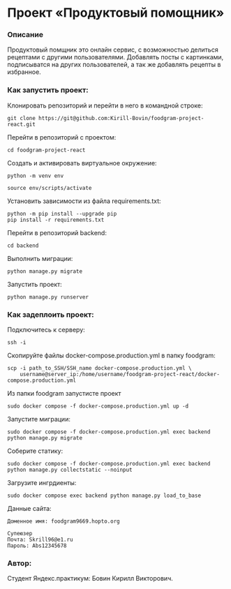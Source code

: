 # **Проект «Продуктовый помощник»**

### **Описание**
Продуктовый помщник это онлайн сервис, с возможностью делиться рецептами с другими пользователями.
Добавлять посты с картинками, подписыватся на других пользователей, а так же добавлять рецепты в избранное.

### **Как запустить проект:**
Клонировать репозиторий и перейти в него в командной строке:
```
git clone https://git@github.com:Kirill-Bovin/foodgram-project-react.git
```
Перейти в репозиторий с проектом:
```
cd foodgram-project-react
```

Cоздать и активировать виртуальное окружение:
```
python -m venv env
```
```
source env/scripts/activate
```
Установить зависимости из файла requirements.txt:
```
python -m pip install --upgrade pip
pip install -r requirements.txt
```
Перейти в репозиторий backend:
```
cd backend
```
Выполнить миграции:
```
python manage.py migrate
```
Запустить проект:
```
python manage.py runserver
```
### **Как задеплоить проект:**
Подключитесь к серверу:
```
ssh -i 
```
Скопируйте файлы docker-compose.production.yml в папку foodgram:
```
scp -i path_to_SSH/SSH_name docker-compose.production.yml \
    username@server_ip:/home/username/foodgram-project-react/docker-compose.production.yml 
```
Из папки foodgram запустисте проект
```
sudo docker compose -f docker-compose.production.yml up -d 
```
Запустите миграции:
```
sudo docker compose -f docker-compose.production.yml exec backend python manage.py migrate
```
Соберите статику:
```
sudo docker compose -f docker-compose.production.yml exec backend python manage.py collectstatic --noinput
```
Загрузите ингрдиенты:
```
sudo docker compose exec backend python manage.py load_to_base
```
Данные сайта:
```
Доменное имя: foodgram9669.hopto.org

Супеюзер
Почта: Skrill96@e1.ru
Пароль: Abs12345678
```

### Автор:
Студент Яндекс.практикум: Бовин Кирилл Викторович.